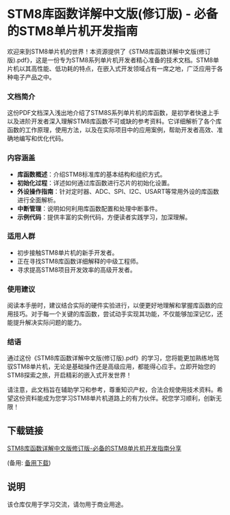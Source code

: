 # STM8库函数详解中文版(修订版) - 必备的STM8单片机开发指南

欢迎来到STM8单片机的世界！本资源提供了《STM8库函数详解中文版(修订版).pdf》，这是一份专为STM8系列单片机开发者精心准备的技术文档。STM8单片机以其高性能、低功耗的特点，在嵌入式开发领域占有一席之地，广泛应用于各种电子产品之中。

### 文档简介

这份PDF文档深入浅出地介绍了STM8S系列单片机的库函数，是初学者快速上手以及进阶开发者深入理解STM8库函数不可或缺的参考资料。它详细解析了各个库函数的工作原理，使用方法，以及在实际项目中的应用案例，帮助开发者高效、准确地编写和优化代码。

### 内容涵盖

- **库函数概述**：介绍STM8标准库的基本结构和组织方式。
- **初始化过程**：详述如何通过库函数进行芯片的初始化设置。
- **外设操作指南**：针对定时器、ADC、SPI、I2C、USART等常用外设的库函数进行全面解析。
- **中断管理**：说明如何利用库函数配置和处理中断事件。
- **示例代码**：提供丰富的实例代码，方便读者实践学习，加深理解。

### 适用人群

- 初步接触STM8单片机的新手开发者。
- 正在寻找STM8库函数详细解释的中级工程师。
- 寻求提高STM8项目开发效率的高级开发者。

### 使用建议

阅读本手册时，建议结合实际的硬件实验进行，以便更好地理解和掌握库函数的应用技巧。对于每一个关键的库函数，尝试动手实现其功能，不仅能够加深记忆，还能提升解决实际问题的能力。

### 结语

通过这份《STM8库函数详解中文版(修订版).pdf》的学习，您将能更加熟练地驾驭STM8单片机，无论是基础操作还是高级应用，都能得心应手。立即开始您的STM8探索之旅，开启精彩的嵌入式开发世界！

请注意，此文档旨在辅助学习和参考，尊重知识产权，合法合规使用技术资料。希望这份资料能成为您学习STM8单片机道路上的有力伙伴。祝您学习顺利，创新无限！

## 下载链接
[STM8库函数详解中文版修订版-必备的STM8单片机开发指南分享](https://pan.quark.cn/s/8e96a74518e1) 

(备用: [备用下载](https://pan.baidu.com/s/1wVzbZjra1cfQ54mjtySjTA?pwd=1234))

## 说明

该仓库仅用于学习交流，请勿用于商业用途。
